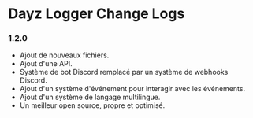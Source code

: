 # Dayz Logger Change Logs

### 1.2.0

- Ajout de nouveaux fichiers.
- Ajout d'une API.
- Système de bot Discord remplacé par un système de webhooks Discord.
- Ajout d'un système d'événement pour interagir avec les événements.
- Ajout d'un système de langage multilingue.
- Un meilleur open source, propre et optimisé.
